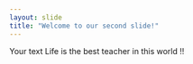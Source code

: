 ```yaml
---
layout: slide
title: "Welcome to our second slide!"
---
```

Your text
Life is the best teacher in this world !!
